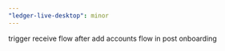 ```yaml
---
"ledger-live-desktop": minor
---
```


trigger receive flow after add accounts flow in post onboarding
